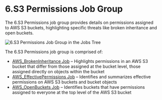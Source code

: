 # 6.S3 Permissions Job Group

The 6.S3 Permissions job group provides details on permissions assigned to AWS S3 buckets,
highlighting specific threats like broken inheritance and open buckets.

![6.S3 Permissions Job Group in the Jobs Tree](/img/versioned_docs/accessanalyzer_11.6/accessanalyzer/admin/hostmanagement/jobstree.webp)

The 6.S3 Permissions job group is comprised of:

- [AWS_BrokenInheritance Job](/docs/accessanalyzer/11.6/accessanalyzer/solutions/aws/s3permissions/aws_brokeninheritance.md)
  – Highlights permissions in an AWS S3 bucket that differ from those assigned at the bucket level,
  those assigned directly on objects within the bucket
- [AWS_EffectivePermissions Job](/docs/accessanalyzer/11.6/accessanalyzer/solutions/aws/s3permissions/aws_effectivepermissions.md)
  – Identifies and summarizes effective permissions on AWS S3 buckets and bucket objects
- [AWS_OpenBuckets Job](/docs/accessanalyzer/11.6/accessanalyzer/solutions/aws/s3permissions/aws_openbuckets.md)
  – Identifies buckets that have permissions assigned to everyone at the top level of the AWS S3
  bucket
